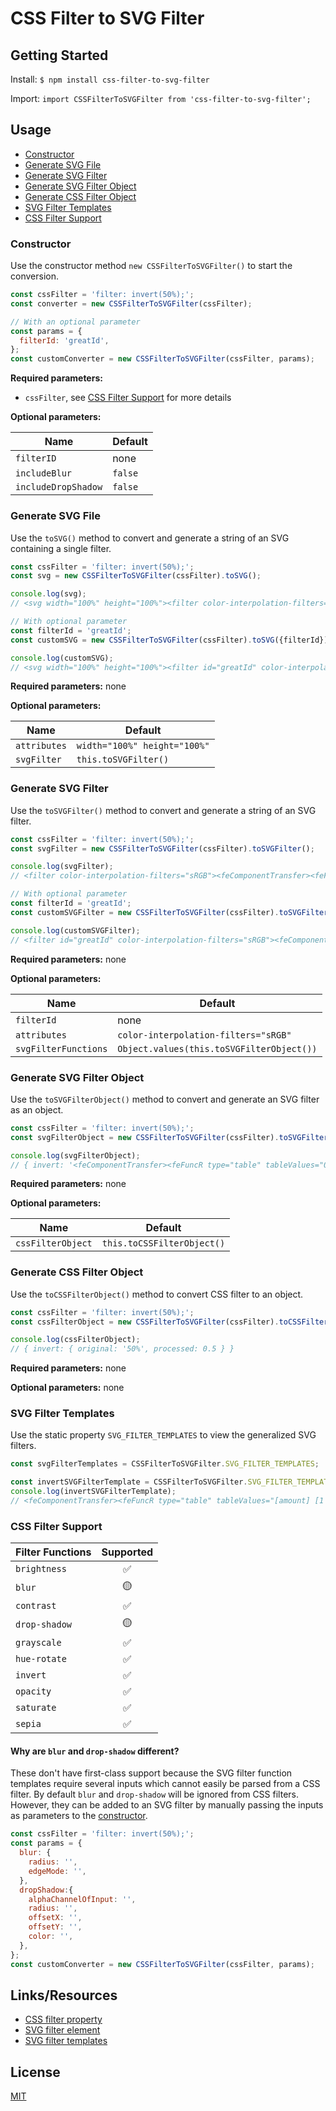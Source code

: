 # CSS Filter to SVG Filter

## Getting Started

Install: `$ npm install css-filter-to-svg-filter`

Import: `import CSSFilterToSVGFilter from 'css-filter-to-svg-filter';`

## Usage

- [Constructor](#constructor)
- [Generate SVG File](#generate-svg-file)
- [Generate SVG Filter](#generate-svg-filter)
- [Generate SVG Filter Object](#generate-svg-filter-object)
- [Generate CSS Filter Object](#generate-css-filter-object)
- [SVG Filter Templates](#svg-filter-templates)
- [CSS Filter Support](#css-filter-support)

### Constructor

Use the constructor method `new CSSFilterToSVGFilter()` to start the conversion.

```javascript
const cssFilter = 'filter: invert(50%);';
const converter = new CSSFilterToSVGFilter(cssFilter);

// With an optional parameter
const params = {
  filterId: 'greatId',
};
const customConverter = new CSSFilterToSVGFilter(cssFilter, params);
```

**Required parameters:**

- `cssFilter`, see [CSS Filter Support](#css-filter-support) for more details

**Optional parameters:**

|Name               |Default|
|-------------------|-------|
|`filterID`         |none   |
|`includeBlur`      |`false`|
|`includeDropShadow`|`false`|

### Generate SVG File

Use the `toSVG()` method to convert and generate a string of an SVG containing a single filter.

```javascript
const cssFilter = 'filter: invert(50%);';
const svg = new CSSFilterToSVGFilter(cssFilter).toSVG();

console.log(svg);
// <svg width="100%" height="100%"><filter color-interpolation-filters="sRGB"><feComponentTransfer><feFuncR type="table" tableValues="0.5 0.5"/><feFuncG type="table" tableValues="0.5 0.5"/><feFuncB type="table" tableValues="0.5 0.5"/></feComponentTransfer></filter></svg>

// With optional parameter
const filterId = 'greatId';
const customSVG = new CSSFilterToSVGFilter(cssFilter).toSVG({filterId});

console.log(customSVG);
// <svg width="100%" height="100%"><filter id="greatId" color-interpolation-filters="sRGB"><feComponentTransfer><feFuncR type="table" tableValues="0.5 0.5"/><feFuncG type="table" tableValues="0.5 0.5"/><feFuncB type="table" tableValues="0.5 0.5"/></feComponentTransfer></filter></svg>
```

**Required parameters:** none

**Optional parameters:**

|Name                |Default                     |
|--------------------|----------------------------|
|`attributes`        |`width="100%" height="100%"`|
|`svgFilter`         |`this.toSVGFilter()`        |

### Generate SVG Filter

Use the `toSVGFilter()` method to convert and generate a string of an SVG filter.

```javascript
const cssFilter = 'filter: invert(50%);';
const svgFilter = new CSSFilterToSVGFilter(cssFilter).toSVGFilter();

console.log(svgFilter);
// <filter color-interpolation-filters="sRGB"><feComponentTransfer><feFuncR type="table" tableValues="0.5 0.5"/><feFuncG type="table" tableValues="0.5 0.5"/><feFuncB type="table" tableValues="0.5 0.5"/></feComponentTransfer></filter>

// With optional parameter
const filterId = 'greatId';
const customSVGFilter = new CSSFilterToSVGFilter(cssFilter).toSVGFilter({filterId});

console.log(customSVGFilter);
// <filter id="greatId" color-interpolation-filters="sRGB"><feComponentTransfer><feFuncR type="table" tableValues="0.5 0.5"/><feFuncG type="table" tableValues="0.5 0.5"/><feFuncB type="table" tableValues="0.5 0.5"/></feComponentTransfer></filter>
```

**Required parameters:** none

**Optional parameters:**

|Name                |Default                                  |
|--------------------|-----------------------------------------|
|`filterId`          |none                                     |
|`attributes`        |`color-interpolation-filters="sRGB"`     |
|`svgFilterFunctions`|`Object.values(this.toSVGFilterObject())`|

### Generate SVG Filter Object

Use the `toSVGFilterObject()` method to convert and generate an SVG filter as an object.

```javascript
const cssFilter = 'filter: invert(50%);';
const svgFilterObject = new CSSFilterToSVGFilter(cssFilter).toSVGFilterObject();

console.log(svgFilterObject);
// { invert: '<feComponentTransfer><feFuncR type="table" tableValues="0.5 0.5"/><feFuncG type="table" tableValues="0.5 0.5"/><feFuncB type="table" tableValues="0.5 0.5"/></feComponentTransfer>' }
```

**Required parameters:** none

**Optional parameters:**

|Name             |Default                   |
|-----------------|--------------------------|
|`cssFilterObject`|`this.toCSSFilterObject()`|

### Generate CSS Filter Object

Use the `toCSSFilterObject()` method to convert CSS filter to an object.

```javascript
const cssFilter = 'filter: invert(50%);';
const cssFilterObject = new CSSFilterToSVGFilter(cssFilter).toCSSFilterObject();

console.log(cssFilterObject);
// { invert: { original: '50%', processed: 0.5 } }
```

**Required parameters:** none

**Optional parameters:** none

### SVG Filter Templates

Use the static property `SVG_FILTER_TEMPLATES` to view the generalized SVG filters.

```javascript
const svgFilterTemplates = CSSFilterToSVGFilter.SVG_FILTER_TEMPLATES;

const invertSVGFilterTemplate = CSSFilterToSVGFilter.SVG_FILTER_TEMPLATES['invert']['template'];
console.log(invertSVGFilterTemplate);
// <feComponentTransfer><feFuncR type="table" tableValues="[amount] [1 - amount]"/><feFuncG type="table" tableValues="[amount] [1 - amount]"/><feFuncB type="table" tableValues="[amount] [1 - amount]"/></feComponentTransfer>'
```

### CSS Filter Support

|Filter Functions|Supported|
|----------------|:-------:|
|`brightness`    |✅       |
|`blur`          |🟡       |
|`contrast`      |✅       |
|`drop-shadow`   |🟡       |
|`grayscale`     |✅       |
|`hue-rotate`    |✅       |
|`invert`        |✅       |
|`opacity`       |✅       |
|`saturate`      |✅       |
|`sepia`         |✅       |

#### Why are `blur` and `drop-shadow` different?

These don't have first-class support because the SVG filter function templates require several inputs which cannot easily be parsed from a CSS filter. By default `blur` and `drop-shadow` will be ignored from CSS filters. However, they can be added to an SVG filter by manually passing the inputs as parameters to the [constructor](#constructor).

```javascript
const cssFilter = 'filter: invert(50%);';
const params = {
  blur: {
    radius: '',
    edgeMode: '',
  },
  dropShadow:{
    alphaChannelOfInput: '',
    radius: '',
    offsetX: '',
    offsetY: '',
    color: '',
  },
};
const customConverter = new CSSFilterToSVGFilter(cssFilter, params);
```

## Links/Resources

- [CSS filter property](https://developer.mozilla.org/en-US/docs/Web/CSS/filter)
- [SVG filter element](https://developer.mozilla.org/en-US/docs/Web/SVG/Element/filter)
- [SVG filter templates](https://www.w3.org/TR/filter-effects-1/#FilterPrimitiveRepresentation)

## License

[MIT](LICENSE)
